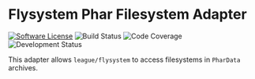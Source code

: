# Flysystem Phar Filesystem Adapter

[![Software License](https://img.shields.io/badge/license-MIT-brightgreen.svg?style=flat-square)](LICENSE)
![Build Status]( https://img.shields.io/github/actions/workflow/status/steffendietz/flysystem-phar/php.yml?branch=master&style=flat-square)
![Code Coverage](https://shields.io/endpoint?url=https://steffendietz.github.io/flysystem-phar/shieldsio-coverage.json)
![Development Status](https://img.shields.io/badge/status-in%20development-important?style=flat-square)

This adapter allows `league/flysystem` to access filesystems in `PharData` archives.